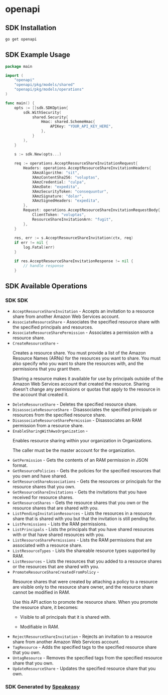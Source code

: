 # openapi

<!-- Start SDK Installation -->
## SDK Installation

```bash
go get openapi
```
<!-- End SDK Installation -->

## SDK Example Usage
<!-- Start SDK Example Usage -->
```go
package main

import (
    "openapi"
    "openapi/pkg/models/shared"
    "openapi/pkg/models/operations"
)

func main() {
    opts := []sdk.SDKOption{
        sdk.WithSecurity(
            shared.Security{
                Hmac: shared.SchemeHmac{
                    APIKey: "YOUR_API_KEY_HERE",
                },
            }
        ),
    }

    s := sdk.New(opts...)
    
    req := operations.AcceptResourceShareInvitationRequest{
        Headers: operations.AcceptResourceShareInvitationHeaders{
            XAmzAlgorithm: "sit",
            XAmzContentSha256: "voluptas",
            XAmzCredential: "culpa",
            XAmzDate: "expedita",
            XAmzSecurityToken: "consequuntur",
            XAmzSignature: "dolor",
            XAmzSignedHeaders: "expedita",
        },
        Request: operations.AcceptResourceShareInvitationRequestBody{
            ClientToken: "voluptas",
            ResourceShareInvitationArn: "fugit",
        },
    }
    
    res, err := s.AcceptResourceShareInvitation(ctx, req)
    if err != nil {
        log.Fatal(err)
    }

    if res.AcceptResourceShareInvitationResponse != nil {
        // handle response
    }
```
<!-- End SDK Example Usage -->

<!-- Start SDK Available Operations -->
## SDK Available Operations

### SDK SDK

* `AcceptResourceShareInvitation` - Accepts an invitation to a resource share from another Amazon Web Services account.
* `AssociateResourceShare` - Associates the specified resource share with the specified principals and resources.
* `AssociateResourceSharePermission` - Associates a permission with a resource share.
* `CreateResourceShare` - <p>Creates a resource share. You must provide a list of the Amazon Resource Names (ARNs) for the resources you want to share. You must also specify who you want to share the resources with, and the permissions that you grant them.</p> <note> <p>Sharing a resource makes it available for use by principals outside of the Amazon Web Services account that created the resource. Sharing doesn't change any permissions or quotas that apply to the resource in the account that created it.</p> </note>
* `DeleteResourceShare` - Deletes the specified resource share.
* `DisassociateResourceShare` - Disassociates the specified principals or resources from the specified resource share.
* `DisassociateResourceSharePermission` - Disassociates an RAM permission from a resource share.
* `EnableSharingWithAwsOrganization` - <p>Enables resource sharing within your organization in Organizations.</p> <p>The caller must be the master account for the organization.</p>
* `GetPermission` - Gets the contents of an RAM permission in JSON format.
* `GetResourcePolicies` - Gets the policies for the specified resources that you own and have shared.
* `GetResourceShareAssociations` - Gets the resources or principals for the resource shares that you own.
* `GetResourceShareInvitations` - Gets the invitations that you have received for resource shares.
* `GetResourceShares` - Gets the resource shares that you own or the resource shares that are shared with you.
* `ListPendingInvitationResources` - Lists the resources in a resource share that is shared with you but that the invitation is still pending for.
* `ListPermissions` - Lists the RAM permissions.
* `ListPrincipals` - Lists the principals that you have shared resources with or that have shared resources with you.
* `ListResourceSharePermissions` - Lists the RAM permissions that are associated with a resource share.
* `ListResourceTypes` - Lists the shareable resource types supported by RAM.
* `ListResources` - Lists the resources that you added to a resource shares or the resources that are shared with you.
* `PromoteResourceShareCreatedFromPolicy` - <p>Resource shares that were created by attaching a policy to a resource are visible only to the resource share owner, and the resource share cannot be modified in RAM.</p> <p>Use this API action to promote the resource share. When you promote the resource share, it becomes:</p> <ul> <li> <p>Visible to all principals that it is shared with.</p> </li> <li> <p>Modifiable in RAM.</p> </li> </ul>
* `RejectResourceShareInvitation` - Rejects an invitation to a resource share from another Amazon Web Services account.
* `TagResource` - Adds the specified tags to the specified resource share that you own.
* `UntagResource` - Removes the specified tags from the specified resource share that you own.
* `UpdateResourceShare` - Updates the specified resource share that you own.

<!-- End SDK Available Operations -->

### SDK Generated by [Speakeasy](https://docs.speakeasyapi.dev/docs/using-speakeasy/client-sdks)
